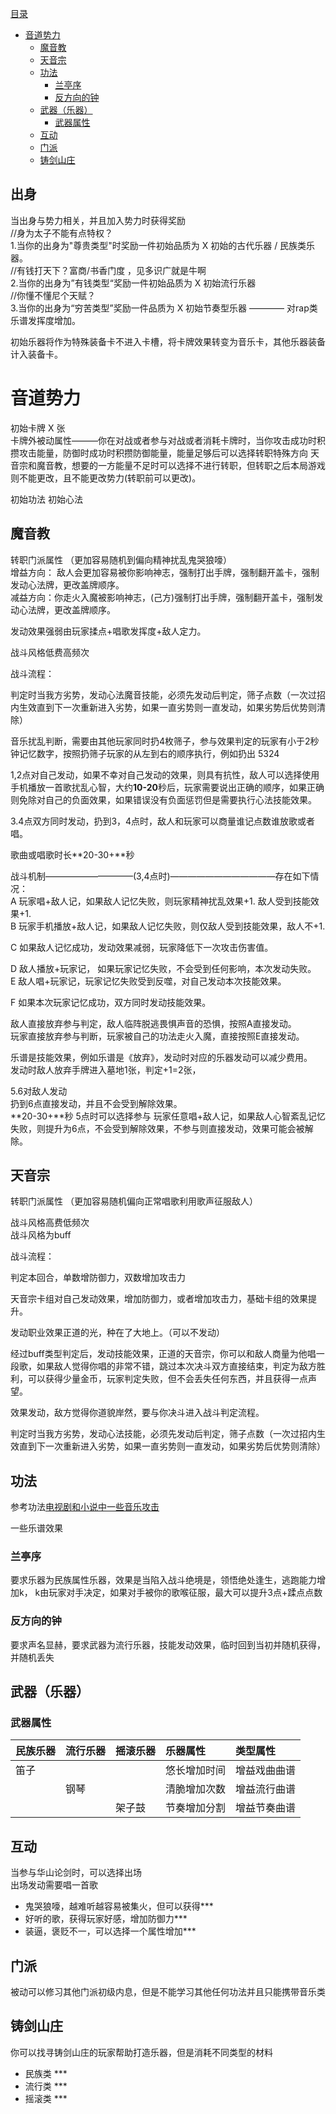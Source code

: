 [目录](#目录)
- [音道势力](#音道势力)
  - [魔音教](#魔音教)
  - [天音宗](#天音宗)
  - [功法](#功法)
    - [兰亭序](#兰亭序)
    - [反方向的钟](#反方向的钟)
  - [武器（乐器）](#武器乐器)
    - [武器属性](#武器属性)
  - [互动](#互动)
  - [门派](#门派)
  - [铸剑山庄](#铸剑山庄)

## 出身
当出身与势力相关，并且加入势力时获得奖励   
//身为太子不能有点特权？  
1.当你的出身为"尊贵类型"时奖励一件初始品质为 X 初始的古代乐器 / 民族类乐器。  
//有钱打天下？富商/书香门度 ，见多识广就是牛啊  
2.当你的出身为”有钱类型“奖励一件初始品质为 X 初始流行乐器  
//你懂不懂尼个天赋？  
3.当你的出身为“穷苦类型”奖励一件品质为 X 初始节奏型乐器 ———— 对rap类乐谱发挥度增加。  

初始乐器将作为特殊装备卡不进入卡槽，将卡牌效果转变为音乐卡，其他乐器装备计入装备卡。
 

# 音道势力  
初始卡牌 X 张  
卡牌外被动属性———你在对战或者参与对战或者消耗卡牌时，当你攻击成功时积攒攻击能量，防御时成功时积攒防御能量，能量足够后可以选择转职特殊方向 天音宗和魔音教，想要的一方能量不足时可以选择不进行转职，但转职之后本局游戏则不能更改，且不能更改势力(转职前可以更改)。

初始功法
初始心法 




## 魔音教
转职门派属性 （更加容易随机到偏向精神扰乱鬼哭狼嚎）   
增益方向： 敌人会更加容易被你影响神志，强制打出手牌，强制翻开盖卡，强制发动心法牌，更改盖牌顺序。   
减益方向：你走火入魔被影响神志，(己方)强制打出手牌，强制翻开盖卡，强制发动心法牌，更改盖牌顺序。   


发动效果强弱由玩家揉点+唱歌发挥度+敌人定力。

战斗风格低费高频次    

战斗流程：

判定时当我方劣势，发动心法魔音技能，必须先发动后判定，筛子点数（一次过招内生效直到下一次重新进入劣势，如果一直劣势则一直发动，如果劣势后优势则清除）

音乐扰乱判断，需要由其他玩家同时扔4枚筛子，参与效果判定的玩家有小于2秒钟记忆数字，按照扔筛子玩家的从左到右的顺序执行，例如扔出 5324


1,2点对自己发动，如果不幸对自己发动的效果，则具有抗性，敌人可以选择使用手机播放一首歌扰乱心智，大约**10-20**秒后，玩家需要说出正确的顺序，如果正确则免除对自己的负面效果，如果错误没有负面惩罚但是需要执行心法技能效果。

3.4点双方同时发动，扔到3，4点时，敌人和玩家可以商量谁记点数谁放歌或者唱。  

歌曲或唱歌时长**20-30+**秒   
  
战斗机制——————————(3,4点时)————————————存在如下情况：   
A 玩家唱+敌人记，如果敌人记忆失败，则玩家精神扰乱效果+1. 敌人受到技能效果+1.  
B 玩家手机播放+敌人记，如果敌人记忆失败，则仅敌人受到技能效果，敌人不+1.   

C 如果敌人记忆成功，发动效果减弱，玩家降低下一次攻击伤害值。  

D 敌人播放+玩家记， 如果玩家记忆失败，不会受到任何影响，本次发动失败。  
E 敌人唱+玩家记，玩家记忆失败受到反噬，对自己发动本次技能效果。   

F 如果本次玩家记忆成功，双方同时发动技能效果。   

敌人直接放弃参与判定，敌人临阵脱逃畏惧声音的恐惧，按照A直接发动。   
玩家直接放弃参与判断，玩家被自己的功法走火入魔，直接按照E直接发动。   


乐谱是技能效果，例如乐谱是《放弃》，发动时对应的乐器发动可以减少费用。   
发动时敌人放弃手牌进入墓地1张，判定+1=2张，  


5.6对敌人发动  
扔到6点直接发动，并且不会受到解除效果。  
**20-30+**秒
5点时可以选择参与 玩家任意唱+敌人记，如果敌人心智紊乱记忆失败，则提升为6点，不会受到解除效果，不参与则直接发动，效果可能会被解除。




## 天音宗
转职门派属性 （更加容易随机偏向正常唱歌利用歌声征服敌人）  

战斗风格高费低频次  
战斗风格为buff

战斗流程：

判定本回合，单数增防御力，双数增加攻击力

天音宗卡组对自己发动效果，增加防御力，或者增加攻击力，基础卡组的效果提升。

发动职业效果正道的光，种在了大地上。（可以不发动）

经过buff类型判定后，发动技能效果，正道的天音宗，你可以和敌人商量为他唱一段歌，如果敌人觉得你唱的非常不错，跳过本次决斗双方直接结束，判定为敌方胜利，可以获得少量金币，玩家判定失败，但不会丢失任何东西，并且获得一点声望。  

效果发动，敌方觉得你道貌岸然，要与你决斗进入战斗判定流程。    

判定时当我方劣势，发动心法技能，必须先发动后判定，筛子点数（一次过招内生效直到下一次重新进入劣势，如果一直劣势则一直发动，如果劣势后优势则清除）

















## 功法

参考功法[电视剧和小说中一些音乐攻击](https://www.sohu.com/a/295833997_609772)

一些乐谱效果  

### 兰亭序
要求乐器为民族属性乐器，效果是当陷入战斗绝境是，领悟绝处逢生，逃跑能力增加k， k由玩家对手决定，如果对手被你的歌喉征服，最大可以提升3点+蹂点点数

### 反方向的钟
要求声名显赫，要求武器为流行乐器，技能发动效果，临时回到当初并随机获得，并随机丢失

## 武器（乐器）
### 武器属性   


| 民族乐器 | 流行乐器 | 摇滚乐器 | 乐器属性 | 类型属性 |
| :-------- | :-------- | :-------- | :------------ | :------------ |
| 笛子   |          |          | 悠长增加时间 | 增益戏曲曲谱 |
|          | 钢琴   |          | 清脆增加次数 | 增益流行曲谱 |
|          |          | 架子鼓 | 节奏增加分割 | 增益节奏曲谱 |


## 互动
当参与华山论剑时，可以选择出场  
出场发动需要唱一首歌  
- 鬼哭狼嚎，越难听越容易被集火，但可以获得***
- 好听的歌，获得玩家好感，增加防御力***
- 装逼，褒贬不一，可以选择一个属性增加***


## 门派
被动可以修习其他门派初级内息，但是不能学习其他任何功法并且只能携带音乐类

## 铸剑山庄
你可以找寻铸剑山庄的玩家帮助打造乐器，但是消耗不同类型的材料

- 民族类 ***
- 流行类 ***
- 摇滚类 ***